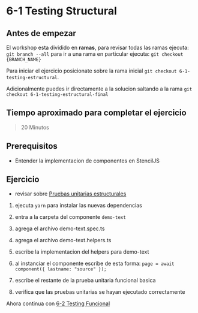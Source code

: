 # 6-1 Testing Structural

## Antes de empezar

El workshop esta dividido en **ramas**, para revisar todas las ramas ejecuta: `git branch --all`
para ir a una rama en particular ejecuta: `git checkout {BRANCH_NAME}`

Para iniciar el ejercicio posicionate sobre la rama inicial `git checkout 6-1-testing-estructural`.

Adicionalmente puedes ir directamente a la solucion saltando a la rama `git checkout 6-1-testing-estructural-final`

## Tiempo aproximado para completar el ejercicio

> 20 Minutos

## Prerequisitos

- Entender la implementacion de componentes en StencilJS

## Ejercicio

- revisar sobre [Pruebas unitarias estructurales](../3-unit-testing/3-7-escribiendo-pruebas.md)

1. ejecuta `yarn` para instalar las nuevas dependencias

2. entra a la carpeta del componente `demo-text`

3. agrega el archivo demo-text.spec.ts

4. agrega el archivo demo-text.helpers.ts

5. escribe la implementacion del helpers para demo-text

6. al instanciar el componente escribe de esta forma:
   `page = await component({ lastname: "source" });`

7. escribe el restante de la prueba unitaria funcional basica

8. verifica que las pruebas unitarias se hayan ejecutado correctamente

Ahora continua con [6-2 Testing Funcional](6-2-testing-funcional.md)
